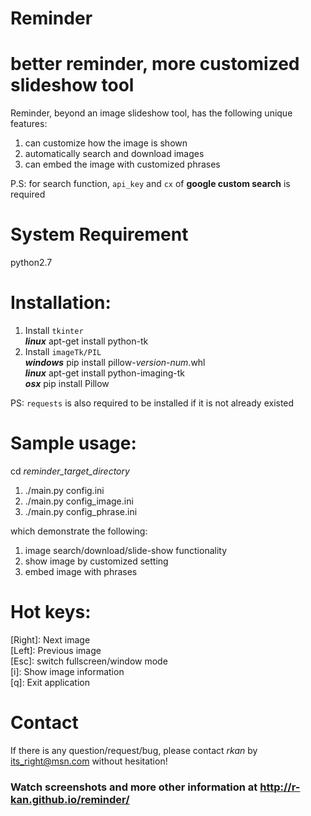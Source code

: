 # Reminder
better reminder, more customized slideshow tool
==========================

Reminder, beyond an image slideshow tool, has the following unique features:  
1. can customize how the image is shown  
2. automatically search and download images  
3. can embed the image with customized phrases

P.S: for search function, `api_key` and `cx` of **google custom search** is required 

# System Requirement
python2.7

# Installation:
1. Install `tkinter`  
  **_linux_** apt-get install python-tk  
2. Install `imageTk/PIL`  
  **_windows_** pip install pillow-_version-num_.whl  
  **_linux_** apt-get install python-imaging-tk  
  **_osx_** pip install Pillow  

PS: `requests` is also required to be installed if it is not already existed

# Sample usage:  
cd _reminder_target_directory_  
1. ./main.py config.ini  
2. ./main.py config_image.ini  
3. ./main.py config_phrase.ini  

which demonstrate the following:  
1. image search/download/slide-show functionality  
2. show image by customized setting  
3. embed image with phrases  

# Hot keys:
[Right]: Next image  
[Left]: Previous image  
[Esc]: switch fullscreen/window mode  
[i]: Show image information  
[q]: Exit application

# Contact
If there is any question/request/bug, please contact *rkan* by its_right@msn.com without hesitation!

### Watch screenshots and more other information at http://r-kan.github.io/reminder/
